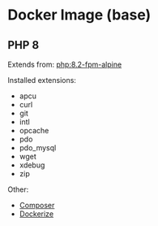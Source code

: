 # Docker Image (base)
## PHP 8

Extends from: [php:8.2-fpm-alpine](https://hub.docker.com/layers/library/php/8.2-fpm-alpine/images/sha256-8ea546347aa67ebe9d31f0d38598c2ecabe5473f2143661a0159d48d6749490f)

Installed extensions:
- apcu
- curl
- git
- intl
- opcache
- pdo
- pdo_mysql
- wget
- xdebug
- zip

Other:
- [Composer](https://getcomposer.org/)
- [Dockerize](https://github.com/jwilder/dockerize)
